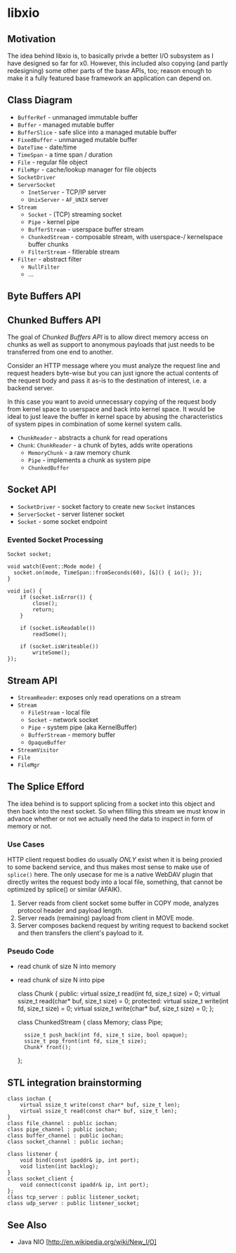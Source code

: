 # libxio

## Motivation

The idea behind libxio is, to basically privde a better I/O subsystem as I have
designed so far for x0. However, this included also copying (and partly redesigning)
some other parts of the base APIs, too; reason enough to make it a fully featured
base framework an application can depend on.

## Class Diagram

- `BufferRef` - unmanaged immutable buffer
- `Buffer` - managed mutable buffer
- `BufferSlice` - safe slice into a managed mutable buffer
- `FixedBuffer` - unmanaged mutable buffer
- `DateTime` - date/time
- `TimeSpan` - a time span / duration
- `File` - regular file object
- `FileMgr` - cache/lookup manager for file objects
- `SocketDriver`
- `ServerSocket`
  - `InetServer` - TCP/IP server
  - `UnixServer` - `AF_UNIX` server
- `Stream`
  - `Socket` - (TCP) streaming socket
  - `Pipe` - kernel pipe
  - `BufferStream` - userspace buffer stream
  - `ChunkedStream` - composable stream, with userspace-/ kernelspace buffer chunks
  - `FilterStream` - fitlerable stream
- `Filter` - abstract filter
  - `NullFilter`
  - ...

## Byte Buffers API

## Chunked Buffers API

The goal of *Chunked Buffers API* is to allow direct memory access on chunks as well
as support to anonymous payloads that just needs to be transferred from one end
to another.

Consider an HTTP message where you must analyze the request line and request headers byte-wise
but you can just ignore the actual contents of the request body and pass it as-is to the 
destination of interest, i.e. a backend server.

In this case you want to avoid unnecessary copying of the request body from kernel space 
to userspace and back into kernel space. It would be ideal to just leave the buffer in
kernel space by abusing the characteristics of system pipes in combination of
some kernel system calls.

- `ChunkReader` - abstracts a chunk for read operations
- `Chunk`: `ChunkReader` - a chunk of bytes, adds write operations
  - `MemoryChunk` - a raw memory chunk
  - `Pipe` - implements a chunk as system pipe
  - `ChunkedBuffer`

## Socket API

- `SocketDriver` - socket factory to create new `Socket` instances
- `ServerSocket` - server listener socket
- `Socket` - some socket endpoint

### Evented Socket Processing

    Socket socket;

    void watch(Event::Mode mode) {
      socket.on(mode, TimeSpan::fromSeconds(60), [&]() { io(); });
    }

    void io() {
        if (socket.isError()) {
            close();
            return;
        }

        if (socket.isReadable())
            readSome();

        if (socket.isWriteable())
            writeSome();
    });

## Stream API

- `StreamReader`: exposes only read operations on a stream
- `Stream`
  - `FileStream` - local file
  - `Socket` - network socket
  - `Pipe` - system pipe (aka KernelBuffer)
  - `BufferStream` - memory buffer
  - `OpaqueBuffer`
- `StreamVisitor`
- `File`
- `FileMgr`

## The Splice Efford

The idea behind is to support splicing from a socket into this object and then back into the next socket.
So when filling this stream we must know in advance whether or not we actually need the data to inspect
in form of memory or not.

### Use Cases

HTTP client request bodies do usually *ONLY* exist when it is being proxied to some backend service,
and thus makes most sense to make use of `splice()` here.
The only usecase for me is a native WebDAV plugin that directly writes the request body into a local file,
something, that cannot be optimized by splice() or similar (AFAIK).

1. Server reads from client socket some buffer in COPY mode, analyzes protocol header and payload length.
2. Server reads (remaining) payload from client in MOVE mode.
3. Server composes backend request by writing request to backend socket and then transfers the client's payload to it.

### Pseudo Code

- read chunk of size N into memory
- read chunk of size N into pipe

    class Chunk {
    public:
        virtual ssize_t read(int fd, size_t size) = 0;
        virtual ssize_t read(char* buf, size_t size) = 0;
    protected:
        virtual ssize_t write(int fd, size_t size) = 0;
        virtual ssize_t write(char* buf, size_t size) = 0;
    };

    class ChunkedStream {
        class Memory;
        class Pipe;

        ssize_t push_back(int fd, size_t size, bool opaque);
        ssize_t pop_front(int fd, size_t size);
        Chunk* front();
    };

## STL integration brainstorming

    class iochan {
        virtual ssize_t write(const char* buf, size_t len);
        virtual ssize_t read(const char* buf, size_t len);
    }
    class file_channel : public iochan;
    class pipe_channel : public iochan;
    class buffer_channel : public iochan;
    class socket_channel : public iochan;

    class listener {
        void bind(const ipaddr& ip, int port);
        void listen(int backlog);
    }
    class socket_client {
        void connect(const ipaddr& ip, int port);
    };
    class tcp_server : public listener_socket;
    class udp_server : public listener_socket;


## See Also

- Java NIO [http://en.wikipedia.org/wiki/New_I/O]


